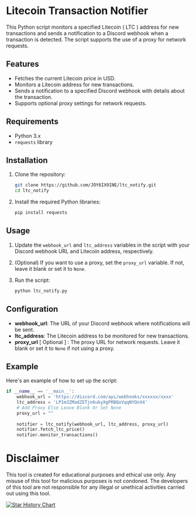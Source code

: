 
# Litecoin Transaction Notifier

This Python script monitors a specified Litecoin ( LTC ) address for new transactions and sends a notification to a Discord webhook when a transaction is detected. The script supports the use of a proxy for network requests.

## Features

- Fetches the current Litecoin price in USD.
- Monitors a Litecoin address for new transactions.
- Sends a notification to a specified Discord webhook with details about the transaction.
- Supports optional proxy settings for network requests.

## Requirements

- Python 3.x
- `requests` library

## Installation

1. Clone the repository:
    ```sh
    git clone https://github.com/JOY6IX9INE/ltc_notify.git
    cd ltc_notify
    ```

2. Install the required Python libraries:
    ```sh
    pip install requests
    ```

## Usage

1. Update the `webhook_url` and `ltc_address` variables in the script with your Discord webhook URL and Litecoin address, respectively.

2. (Optional) If you want to use a proxy, set the `proxy_url` variable. If not, leave it blank or set it to `None`.

3. Run the script:
    ```sh
    python ltc_notify.py
    ```

## Configuration

- **webhook_url**: The URL of your Discord webhook where notifications will be sent.
- **ltc_address**: The Litecoin address to be monitored for new transactions.
- **proxy_url** [ Optional ] : The proxy URL for network requests. Leave it blank or set it to `None` if not using a proxy.

## Example

Here's an example of how to set up the script:

```python
if __name__ == '__main__':
    webhook_url = 'https://discord.com/api/webhooks/xxxxxx/xxxx'
    ltc_address = 'LP1m3ZMadZETjn6ukyXgPRBQoVqqNYQnX4'
    # Add Proxy Else Leave Blank Or Set None
    proxy_url = ""
    
    notifier = ltc_notify(webhook_url, ltc_address, proxy_url)
    notifier.fetch_ltc_price()
    notifier.monitor_transactions()
```


# Disclaimer
This tool is created for educational purposes and ethical use only. Any misuse of this tool for malicious purposes is not condoned. The developers of this tool are not responsible for any illegal or unethical activities carried out using this tool.

[![Star History Chart](https://api.star-history.com/svg?repos=JOY6IX9INE/Litecoin-Transaction-Notifier&type=Date)](https://star-history.t9t.io/#JOY6IX9INE/Litecoin-Transaction-Notifier&Date)
